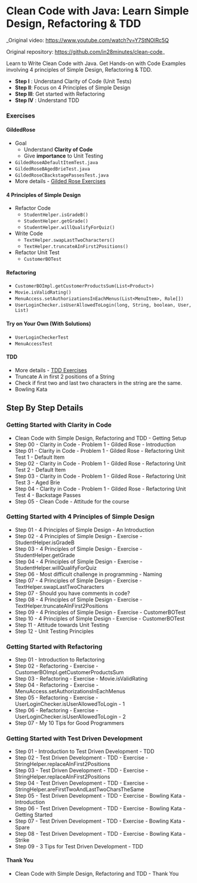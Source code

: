 # Clean Code with Java: Learn Simple Design, Refactoring & TDD
_Original video:
https://www.youtube.com/watch?v=Y7StNOlRc5Q

Original repository:
https://github.com/in28minutes/clean-code_

Learn to Write Clean Code with Java. Get Hands-on with Code Examples involving 4 principles of Simple Design, Refactoring & TDD.

- **Step I** : Understand Clarity of Code (Unit Tests)
- **Step II**: Focus on 4 Principles of Simple Design
- **Step III**: Get started with Refactoring
- **Step IV** : Understand TDD

### Exercises

#### GildedRose
- Goal 
	- Understand **Clarity of Code**
	- Give **importance** to Unit Testing
- `GildedRoseADefaultItemTest.java`
- `GildedRoseBAgedBrieTest.java`
- `GildedRoseCBackstagePassesTest.java`
- More details - [Gilded Rose Exercises](https://github.com/in28minutes/clean-code/blob/master/GildedRoseProblemStatement.md)

#### 4 Principles of Simple Design
- Refactor Code
	- `StudentHelper.isGradeB()`
	- `StudentHelper.getGrade()`
	- `StudentHelper.willQualifyForQuiz()`
- Write Code
	- `TextHelper.swapLastTwoCharacters()`
	- `TextHelper.truncateAInFirst2Positions()`
- Refactor Unit Test
	- `CustomerBOTest`

#### Refactoring
- `CustomerBOImpl.getCustomerProductsSum(List<Product>)`
- `Movie.isValidRating()`
- `MenuAccess.setAuthorizationsInEachMenus(List<MenuItem>, Role[])`
- `UserLoginChecker.isUserAllowedToLogin(long, String, boolean, User, List)`

#### Try on Your Own (With Solutions)
- `UserLoginCheckerTest`
- `MenuAccessTest`

#### TDD
- More details - [TDD Exercises](https://github.com/in28minutes/clean-code/blob/master/tdd.md)
- Truncate A in first 2 positions of a String
- Check if first two and last two characters in the string are the same.
- Bowling Kata

## Step By Step Details

### Getting Started with Clarity in Code
- Clean Code with Simple Design, Refactoring and TDD - Getting Setup
- Step 00 - Clarity in Code - Problem 1 - Gilded Rose - Introduction
- Step 01 - Clarity in Code - Problem 1 - Gilded Rose - Refactoring Unit Test 1 - Default Item
- Step 02 - Clarity in Code - Problem 1 - Gilded Rose - Refactoring Unit Test 2 - Default Item
- Step 03 - Clarity in Code - Problem 1 - Gilded Rose - Refactoring Unit Test 3 - Aged Brie
- Step 04 - Clarity in Code - Problem 1 - Gilded Rose - Refactoring Unit Test 4 - Backstage Passes
- Step 05 - Clean Code - Attitude for the course

### Getting Started with 4 Principles of Simple Design
- Step 01 - 4 Principles of Simple Design - An Introduction
- Step 02 - 4 Principles of Simple Design - Exercise - StudentHelper.isGradeB
- Step 03 - 4 Principles of Simple Design - Exercise - StudentHelper.getGrade
- Step 04 - 4 Principles of Simple Design - Exercise - StudentHelper.willQualifyForQuiz
- Step 06 - Most difficult challenge in programming - Naming
- Step 07 - 4 Principles of Simple Design - Exercise - TextHelper.swapLastTwoCharacters
- Step 07 - Should you have comments in code?
- Step 08 - 4 Principles of Simple Design - Exercise - TextHelper.truncateAInFirst2Positions
- Step 09 - 4 Principles of Simple Design - Exercise - CustomerBOTest
- Step 10 - 4 Principles of Simple Design - Exercise - CustomerBOTest
- Step 11 - Attitude towards Unit Testing
- Step 12 - Unit Testing Principles

### Getting Started with Refactoring
- Step 01 - Introduction to Refactoring
- Step 02 - Refactoring - Exercise - CustomerBOImpl.getCustomerProductsSum
- Step 03 - Refactoring - Exercise - Movie.isValidRating
- Step 04 - Refactoring - Exercise - MenuAccess.setAuthorizationsInEachMenus
- Step 05 - Refactoring - Exercise - UserLoginChecker.isUserAllowedToLogin - 1
- Step 06 - Refactoring - Exercise - UserLoginChecker.isUserAllowedToLogin - 2
- Step 07 - My 10 Tips for Good Programmers

### Getting Started with Test Driven Development
- Step 01 - Introduction to Test Driven Development - TDD
- Step 02 - Test Driven Development - TDD - Exercise - StringHelper.replaceAInFirst2Positions
- Step 03 - Test Driven Development - TDD - Exercise - StringHelper.replaceAInFirst2Positions
- Step 04 - Test Driven Development - TDD - Exercise - StringHelper.areFirstTwoAndLastTwoCharsTheSame
- Step 05 - Test Driven Development - TDD - Exercise - Bowling Kata - Introduction
- Step 06 - Test Driven Development - TDD - Exercise - Bowling Kata - Getting Started
- Step 07 - Test Driven Development - TDD - Exercise - Bowling Kata - Spare
- Step 08 - Test Driven Development - TDD - Exercise - Bowling Kata - Strike
- Step 09 - 3 Tips for Test Driven Development - TDD

#### Thank You
- Clean Code with Simple Design, Refactoring and TDD - Thank You
